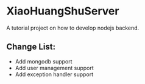 # XiaoHuangShuServer
A tutorial project on how to develop nodejs backend. 

Change List:
---
- Add mongodb support
- Add user management support
- Add exception handler support
